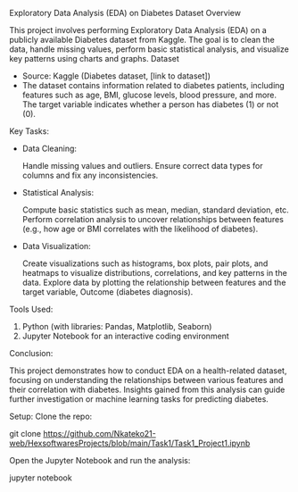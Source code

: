 Exploratory Data Analysis (EDA) on Diabetes Dataset Overview

This project involves performing Exploratory Data Analysis (EDA) on a publicly available Diabetes dataset from Kaggle. The goal is to clean the data, handle missing values, perform basic statistical analysis, and visualize key patterns using charts and graphs. Dataset

* Source: Kaggle (Diabetes dataset, [link to dataset])
* The dataset contains information related to diabetes  patients, including features such as age, BMI, glucose levels, blood pressure, and more. The target variable indicates whether a person has diabetes (1) or not (0).


Key Tasks:

* Data Cleaning:

    Handle missing values and outliers.
    Ensure correct data types for columns and fix any inconsistencies.

* Statistical Analysis:

    Compute basic statistics such as mean, median, standard deviation, etc.
    Perform correlation analysis to uncover relationships between features (e.g., how age or BMI correlates with the 
    likelihood of diabetes).

* Data Visualization:

    Create visualizations such as histograms, box plots, pair plots, and heatmaps to visualize distributions, 
    correlations, and key patterns in the data. Explore data by plotting the relationship between features and the
    target variable, Outcome (diabetes diagnosis).


Tools Used:

1. Python (with libraries: Pandas, Matplotlib, Seaborn)
2. Jupyter Notebook for an interactive coding environment


Conclusion:

This project demonstrates how to conduct EDA on a health-related dataset, focusing on understanding the relationships between various 
features and their correlation with diabetes. Insights gained from this analysis can guide further investigation or machine learning 
tasks for predicting diabetes.

Setup:
Clone the repo:

git clone https://github.com/Nkateko21-web/HexsoftwaresProjects/blob/main/Task1/Task1_Project1.ipynb

Open the Jupyter Notebook and run the analysis:

jupyter notebook

